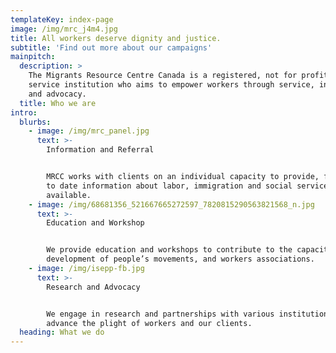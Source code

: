 ```yaml
---
templateKey: index-page
image: /img/mrc_j4m4.jpg
title: All workers deserve dignity and justice.
subtitle: 'Find out more about our campaigns'
mainpitch:
  description: >
    The Migrants Resource Centre Canada is a registered, not for profit, migrant
    service institution who aims to empower workers through service, information
    and advocacy.
  title: Who we are
intro:
  blurbs:
    - image: /img/mrc_panel.jpg
      text: >-
        Information and Referral


        MRCC works with clients on an individual capacity to provide, free, up
        to date information about labor, immigration and social services
        available.
    - image: /img/68681356_521667665272597_7820815290563821568_n.jpg
      text: >-
        Education and Workshop


        We provide education and workshops to contribute to the capacity
        development of people’s movements, and workers associations.
    - image: /img/isepp-fb.jpg
      text: >-
        Research and Advocacy


        We engage in research and partnerships with various institutions to
        advance the plight of workers and our clients.
  heading: What we do
---
```


